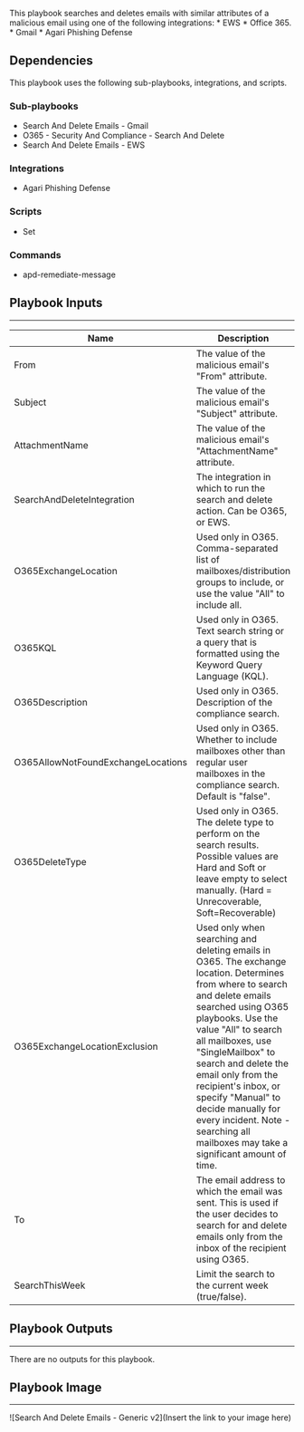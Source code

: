 This playbook searches and deletes emails with similar attributes of a malicious email using one of the following integrations: * EWS * Office 365. * Gmail * Agari Phishing Defense

## Dependencies
This playbook uses the following sub-playbooks, integrations, and scripts.

### Sub-playbooks
* Search And Delete Emails - Gmail
* O365 - Security And Compliance - Search And Delete
* Search And Delete Emails - EWS

### Integrations
* Agari Phishing Defense

### Scripts
* Set

### Commands
* apd-remediate-message

## Playbook Inputs
---

| **Name** | **Description** | **Default Value** | **Required** |
| --- | --- | --- | --- |
| From | The value of the malicious email's "From" attribute. | incident.emailfrom | Optional |
| Subject | The value of the malicious email's "Subject" attribute. | incident.emailsubject | Optional |
| AttachmentName | The value of the malicious email's "AttachmentName" attribute. | incident.attachmentname | Optional |
| SearchAndDeleteIntegration | The integration in which to run the search and delete action. Can be O365, or EWS. |  | Required |
| O365ExchangeLocation | Used only in O365. Comma-separated list of mailboxes/distribution groups to include, or use the value "All" to include all. | incident.emailto | Optional |
| O365KQL | Used only in O365. Text search string or a query that is formatted using the Keyword Query Language \(KQL\). |  | Optional |
| O365Description | Used only in O365. Description of the compliance search. |  | Optional |
| O365AllowNotFoundExchangeLocations<br/> | Used only in O365. Whether to include mailboxes other than regular user mailboxes in the compliance search. Default is "false". | false | Optional |
| O365DeleteType | Used only in O365. The delete type to perform on the search results. Possible values are Hard and Soft or leave empty to select manually. \(Hard = Unrecoverable, Soft=Recoverable\) | inputs.O365DeleteType | Optional |
| O365ExchangeLocationExclusion | Used only when searching and deleting emails in O365. The exchange location. Determines from where to search and delete emails searched using O365 playbooks. Use the value "All" to search all mailboxes, use "SingleMailbox" to search and delete the email only from the recipient's inbox, or specify "Manual" to decide manually for every incident. Note - searching all mailboxes may take a significant amount of time. | inputs.O365ExchangeLocationExclusion.None | Optional |
| To | The email address to which the email was sent. This is used if the user decides to search for and delete emails only from the inbox of the recipient using O365. | incident.emailto | Optional |
| SearchThisWeek | Limit the search to the current week \(true/false\). | true | Optional |

## Playbook Outputs
---
There are no outputs for this playbook.

## Playbook Image
---
![Search And Delete Emails - Generic v2](Insert the link to your image here)